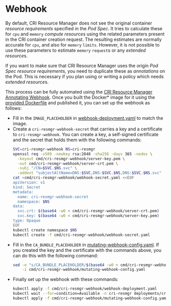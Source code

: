 # Webhook

By default, CRI Resource Manager does not see the original container
*resource requirements* specified in the *Pod Spec*. It tries to calculate
these for `cpu` and `memory` *compute resource*s using the related parameters
present in the CRI container creation request. The resulting estimates are
normally accurate for `cpu`, and also for `memory` `limits`. However, it is
not possible to use these parameters to estimate `memory` `request`s or any
*extended resource*s.

If you want to make sure that CRI Resource Manager uses the origin *Pod Spec*
*resource requirement*s, you need to duplicate these as *annotations* on the
Pod. This is necessary if you plan using or writing a policy which needs
*extended resource*s.

This process can be fully automated using the
[CRI Resource Manager Annotating Webhook](/cmd/cri-resmgr-webhook). Once you
built the Docker\* image for it using the
[provided Dockerfile](/cmd/cri-resmgr-webhook/Dockerfile) and published it,
you can set up the webhook as follows:
- Fill in the `IMAGE_PLACEHOLDER` in
  [webhook-deployment.yaml](/cmd/cri-resmgr-webhook/webhook-deployment.yaml)
  to match the image.
- Create a `cri-resmgr-webhook-secret` that carries a key and a certificate
  to `cri-resmgr-webhook`. You can create a key, a self-signed certificate
  and the secret that holds them with the following commands:
  ```bash
  SVC=cri-resmgr-webhook NS=cri-resmgr
  openssl req -x509 -newkey rsa:2048 -sha256 -days 365 -nodes \
    -keyout cmd/cri-resmgr-webhook/server-key.pem \
    -out cmd/cri-resmgr-webhook/server-crt.pem \
    -subj "/CN=$SVC.$NS.svc" \
    -addext "subjectAltName=DNS:$SVC,DNS:$SVC.$NS,DNS:$SVC.$NS.svc"
  cat >cmd/cri-resmgr-webhook/webhook-secret.yaml <<EOF
  apiVersion: v1
  kind: Secret
  metadata:
    name: cri-resmgr-webhook-secret
    namespace: $NS
  data:
    svc.crt: $(base64 -w0 < cmd/cri-resmgr-webhook/server-crt.pem)
    svc.key: $(base64 -w0 < cmd/cri-resmgr-webhook/server-key.pem)
  type: Opaque
  EOF
  kubectl create namespace $NS
  kubectl create -f cmd/cri-resmgr-webhook/webhook-secret.yaml
  ```
- Fill in the `CA_BUNDLE_PLACEHOLDER` in
  [mutating-webhook-config.yaml](/cmd/cri-resmgr-webhook/mutating-webhook-config.yaml).
  If you created the key and the certificate with the commands above,
  you can do this with the following command:
  ```bash
  sed -e "s/CA_BUNDLE_PLACEHOLDER/$(base64 -w0 < cmd/cri-resmgr-webhook/server-crt.pem)/" \
      -i cmd/cri-resmgr-webhook/mutating-webhook-config.yaml
  ```
- Finally set up the webhook with these commands:
  ```bash
  kubectl apply -f cmd/cri-resmgr-webhook/webhook-deployment.yaml
  kubectl wait --for=condition=Available -n cri-resmgr deployments/cri-resmgr-webhook
  kubectl apply -f cmd/cri-resmgr-webhook/mutating-webhook-config.yaml
  ```
